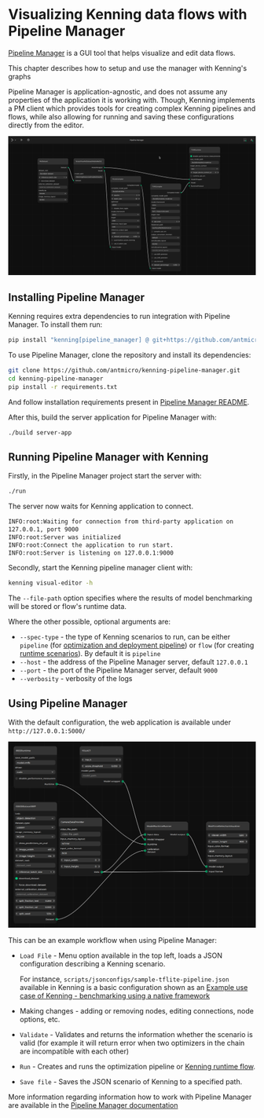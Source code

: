 # Visualizing Kenning data flows with Pipeline Manager

[Pipeline Manager](https://github.com/antmicro/kenning-pipeline-manager) is a GUI tool that helps visualize and edit data flows.

This chapter describes how to setup and use the manager with Kenning's graphs

Pipeline Manager is application-agnostic, and does not assume any properties of the application it is working with. Though, Kenning implements a PM client which provides tools for creating complex Kenning pipelines and flows, while also allowing for running and saving these configurations directly from the editor.


![](img/pipeline-manager-visualisation.png)

## Installing Pipeline Manager

Kenning requires extra dependencies to run integration with Pipeline Manager. To install them run:

```bash
pip install "kenning[pipeline_manager] @ git+https://github.com/antmicro/kenning.git"
```

To use Pipeline Manager, clone the repository and install its dependencies:

```bash
git clone https://github.com/antmicro/kenning-pipeline-manager.git
cd kenning-pipeline-manager
pip install -r requirements.txt
```

And follow installation requirements present in [Pipeline Manager README](https://github.com/antmicro/kenning-pipeline-manager).

After this, build the server application for Pipeline Manager with:

```bash
./build server-app
```

## Running Pipeline Manager with Kenning

Firstly, in the Pipeline Manager project start the server with:

```bash timeout=10
./run
```

The server now waits for Kenning application to connect.

```
INFO:root:Waiting for connection from third-party application on 127.0.0.1, port 9000
INFO:root:Server was initialized
INFO:root:Connect the application to run start.
INFO:root:Server is listening on 127.0.0.1:9000
```

Secondly, start the Kenning pipeline manager client with:

```bash
kenning visual-editor -h
```

The `--file-path` option specifies where the results of model benchmarking will be stored or flow's runtime data.

Where the other possible, optional arguments are:

* `--spec-type` - the type of Kenning scenarios to run, can be either `pipeline` (for [optimization and deployment pipeline](../json-scenarios)) or `flow` (for creating [runtime scenarios](../kenning-flow)). By default it is `pipeline`
* `--host` - the address of the Pipeline Manager server, default `127.0.0.1`
* `--port` - the port of the Pipeline Manager server, default `9000`
* `--verbosity` - verbosity of the logs

## Using Pipeline Manager

With the default configuration, the web application is available under `http://127.0.0.1:5000/`

![](./img/pipeline-manager-kenningflow-example.png)

This can be an example workflow when using Pipeline Manager:

* `Load File` - Menu option available in the top left, loads a JSON configuration describing a Kenning scenario.

  For instance, `scripts/jsonconfigs/sample-tflite-pipeline.json` available in Kenning is a basic configuration shown as an [Example use case of Kenning - benchmarking using a native framework](tflite_tvm.md#benchmarking-a-model-using-a-native-framework)

* Making changes - adding or removing nodes, editing connections, node options, etc.
* `Validate` -  Validates and returns the information whether the scenario is valid (for example it will return error when two optimizers in the chain are incompatible with each other)
* `Run` - Creates and runs the optimization pipeline or [Kenning runtime flow](../kenning-flow).
* `Save file` - Saves the JSON scenario of Kenning to a specified path.

More information regarding information how to work with Pipeline Manager are available in the [Pipeline Manager documentation](https://antmicro.github.io/kenning-pipeline-manager/introduction.html)
